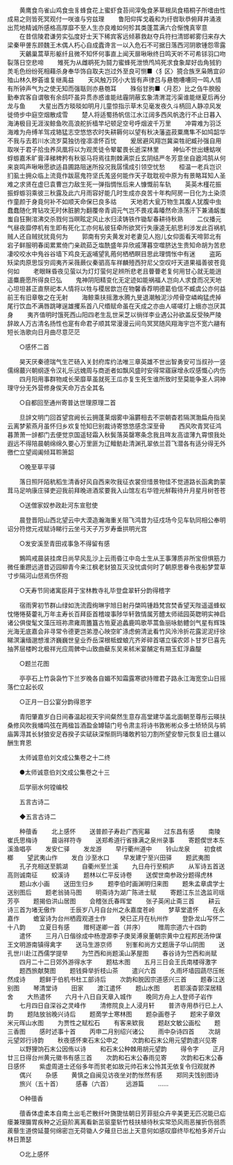 <!-- { "loadSidebar": true } -->
　　黄鹰食鸟雀山鸡食虫豸蜂食花上蜜虾食苔间滓兔食茅草根凤食梧桐子所嗜由性成易之则皆死冥观付一咲谁与穷兹理 
　　鲁阳仰挥戈羲和为纡辔耿恭俯拜井涌液出荒地精诚所感格高厚靡不至人生亦良难如何殄其类蓬蒿满六合惭愧真宰意 
　　在昔信陵君谦劳实弘度好士天下稀宾客远倾慕救赵夺兵符扫清邯郸雾归来存大梁秦甲詟东顾魏王木偶人朽心自成蠹谗言一以入危石不可据日落西河阴歌锺怨零露 
　　天鸙巢蒿草形躯纤且微不知怀何事直上闻天扉啾啾终日鸣天听不可希铩羽口吻裂落日空悲啼 
　　雉死为从雌鹖死为鬪力蜜蜂死泄愤鸤鸠死求食象犀好齿角狨豹羙毛色纷纷死相藉杀身奉华饰自取夫岂过外至良可恻■〈犭区〉獍合族烹枭鵙宜卯殈山林久秽荟谁复继禹益 
　　天风触万窍小大皆有声律吕与悬匏嘈嘈同一鸣人情有所钟声气为之使无知而强聒则亦悬匏耳 
　　殊俗甘朐■〈月忍〉比之刍牛腴殷勤奉宾客自谓敬有余鸱吓虽异贯赤惑谁能祛霾阴蔽玄象清渭混污渠谁能继夏后再分龙与鱼 
　　大星出西方晱晱如明月儿童惊指示草木见毫发夜久斗柄回人静凉风发徙倚步中庭空烟散成雪 
　　楚人将适蜀扬帆信江水江阔多西风帆逸行不止日暮入海涛极目无涯涘鲸鱼吹高浪舵折樯竿圮顿足空号呼烟波千万里 
　　冲霄难为羽泛海难为舟缚羊驾戎辂猛志空悠悠农时失耕耨何以望有秋决藩盗菽粟鹰隼不如鸠韶华不我与去若川水流岁莫独彷徨凛凛怀百忧 
　　爰居避风翔岂冀粢牲祀臧孙强自用取咲于君子拾虫养凤凰将以为观羙徒令翚翟畏长逝深林里 
　　神仙不世出蟪蛄咲蜉蝣嘉禾旷膏泽稊稗矜有秋驱马将焉往荆棘满崇丘玄阴结严冬芳意坐自遒鸿鹄从何来哀鸣声啾啾愿欲适县圃路阻迷所投况我孱懦成引领空忧愁 
　　桓温一老兵岂识扪虱士拥众临上流竟作跋扈鬼符坚氏羗竖何能作天子耽耽视中原为有景略耳知人圣难之求贤在虚巳袁曹岂力敌生死一弹指惆怅后来人慷慨前车轨 
　　英英木槿花振振蜉蝣羽乘彼三秋露及此六月雨容好能几时生成亦良苦十年构阿房一日化为土染须作童颜于身竟何补不如顺天命保巳良多祜 
　　天地若大瓮万物生其腹人犹腹中虫蠢蠢随化育钻攻无时休脏腑为翻覆帝青调元气岂不畏戎毒皤然命涤荡汗下兼涌衂蚩蚩自狂猘涫沸交杀戮何当暝眩定风止水归渎铸铁作锄犁春耕待秋熟 
　　二仪播元气昼夜靡停机有生即有死化工亦何私彼狂牵所欲冥行失康逵无航思利涉发此百祸机贼人还自贼扰扰竟何为 
　　郭南有穷夫黄发对老妻见人抱儿女仰面看天啼郭北有宕子鲜服明春闺累累倚门亲疏茹乏塩酰盛年异欣戚薄暮空噬脐达生贵知命胡为苦悲凄咬咬水中鳬谷谷墙下鸡良无返哺望乳菢何栖栖瞑目思此理惆怅中有迷 
　　盗跖矨梁肉原思馁穷闾夷齐采薇蕨仪秦驷高车祥麟殪西狩尼父空叹吁天道果福善彼苍竟何如 
　　老眼眯昏夜见萤以为灯灯萤何足辨所悲老且瞢瞢老复何用甘心就无能逍遥麋鹿愿所得良巳弘 
　　鬼神阴阳精变化无定迹如能祸福人岂向人求食而况天地心坦坦甚正直祭祀本人情将以牲与稷居歆岂在物馨香荐明德葛伯信不臧虞公亦何益前王有旧章敬之在无射 
　　海鲸乘扶摇激水腾九旻退潮触泥沙颅骨空嶙峋猛虎掉尾行饮血不满唇跳哮逞雄攫系首八尺缗赋命虽在天成之亦由人嗟嗟灯上蛾亦岂厌其身 
　　夷齐值明时饿死西山阳四老生乱世采芝以徜徉李业遇公孙欲盖反受殃严陵辞故人万古清名扬性也寔有命君子顺其常漫漫云间鸟冥冥随风翔海宇岂不宽六翮有短长浩歌向日月曲尽意茫茫 

　　○感怀二首 

　　昊天厌秦德瑞气生芒砀入关封府库约法唯三章英雄不世出智勇安可当叔孙一竖儒绵蕞兴朝纲逐令汉礼乐远媿周与商逝者如飘风盛时安得常寤寐增永叹感慨心内伤 
　　四月阳用事群物咸长荣靡草虽就死王瓜亦复生死生谁所致时至莫能争圣人洞神理守分无外营修身俟天命万古全其名 

　　○自都回至通州寄普达世理原理二首 

　　旦辝文明门回首望宫阙长云拥蓬莱烟雾中滃欝相去不崇朝杳若隔溟渤扁舟指吴云离梦萦燕月虽怀归乡欢复怆知巳别裁诗寄悠悠感念深至骨 
　　西风吹青冥征鸿暮萧萧一辝都门去便觉京国遥轻霜入秋鬓落英罄寒条念我且哖友高谊薄九霄恨我处遐远不得陪晨朝绵绵久要心万里匪为辽鳣鲂赴清渊孔翠依兰苕飞潜各有适分得无外徼伫立望阊阖倾耳聆箫韶 

　　○晚至草平驿 

　　落日照阡陌秔稻生清香好风自西来吹我征衣裳但惜景物佳不觉道路长函禽韵蒙茸马足响康庄驿吏迎我前拜晚进酒浆要我入山馆左右华镫光觧鞍待升月星月树苍苍 

　　○送僧家奴参政赴河东宣慰使 

　　晨登晋阳山西北望云中大漠造瀚海重关阻飞鸿昔为征戍场今见车轨同相公奉明诏分符揔元戎赋诗睇行云坐弓天子万岁寿垂拱明光宫 

　　○发安溪至青田戎事急不得留有感 

　　鶪鸣戒晨装挂席日尚早风乱沙上云雨昏江中岛士生从王事薄质非所宝但惧筋力微任重躜远道昔迈园柳青今来江枫老豺狼互灭没忧虞何时了朝原思眷令夜船梦萱草寸步隔河山惄焉伤怀抱 

　　○天寿节同诸寓臣拜于宝林教寺礼毕登盘翠轩分韵得稽字 

　　宿雨霁初节群山绿如洗流霞绚琳宇旭日射丹棨鸣锺趋梵宫焚香望天陛遥遥蜂蚁忱惓惓葵藿礼万年主寿长百拜臣首稽竣事陟华轩敦情属芳醴太师祗园英聦明实神启诸公俱俊髦文藻压班祢肃雍周簠簋古恠夏追蠡鹿鸣歌苹蒿鱼丽咏鲂鳢剑气星有辉珠光海无底嘉会非寻常令德更岂弟澄心映空旷涤虑俯清泚看竹风泠泠折花露泥泥纡徐睇溟瀼缅邈想淮济巍巍世皇业乔岳深根柢螳蜋亢齐斧碎首堪立徯农郊卜甘岁巳喜先抽荠层楼盻北极祥光应周髀中山致曲蘗东吴来秫米宴酺定有期玉釭浮盎醍 

　　○题兰花图 

　　亭亭石上竹袅袅竹下兰岁晚各自媚不知霜露寒欲持赠君子路永江海宽空山日摇落伫立起长叹 

　　○正月一日公宴分韵得恩字 

　　青阳肇嘉岁白日间春温起视天宇间粲然生意存高堂建华盖北面朝至尊彤云暎扶桑修风吹我幡鸣弦在两楹旨酒盈金罇辕门号令肃主将诗书敦彬彬众多士矫矫凤与鹓庙筭淂其长豺狼安足吞揆子实碔砆深惭厕玙璠敢矜铅刀割所望安黎元恢复旧土疆以酬生育恩 

　　太师诚意伯刘文成公集卷之十二终 

　　●太师诚意伯刘文成公集卷之十三 

　　后学丽水何镗编校 

　　五言古诗二 

　　◆五言古诗二 

　　种蘹香 
　　北上感怀 
　　送普颜子寿赴广西宪幕 
　　过东昌有感 
　　南陵崔氏思梅诗 
　　晨诣祥符寺 
　　送郑希道行省掾满之泉州录事 
　　寄题偰世本东溪渔唱亭 
　　发安仁驿 
　　发龙游 
　　早行衢州道中 
　　铃山龙泉 
　　初食槟榔 
　　望武夷山作 
　　发白 沙至水口 
　　早发建宁至兴田驿 
　　题武夷图 
　　孔子充相送至鹅湖 
　　自衢州至兰溪 
　　九日舟行至桐庐 
　　从军诗五首送高则诚南征 
　　蛟溪诗 
　　题林以仁平反诗卷 
　　送偰世南参政分题得虎林 
　　题山水小画 
　　送田生归乡 
　　题李伯时画渊明归来图 
　　题朱孟章虞学士送别图后 
　　题老翁骑马图 
　　明斋诗为湖广陈进士赋 
　　寄题江东兰逸监司瑶芳亭 
　　题揭伯洪山居图 
　　会稽张氏春晖堂 
　　张子英闲止斋三首 
　　耕云诗三首为堵无傲作 
　　壬辰岁八月自台州之永嘉度苍岭 
　　梦草堂遣怀 
　　在永嘉作 
　　蟾室诗为台州栖霞观道士作 
　　癸巳正月在杭州作 
　　登卧龙山写怀二十八韵 
　　立夏日有感 
　　赠柯遂卿一首（并序） 
　　赠周宗道六十四韵 
　　遣怀 
　　三月八日偕徐成中杨澄源李子庚吴溥泉董朝宗黄中立程邦民汤仲谋王文明游南镇得禽字 
　　送马生游京师 
　　别峯和尚方丈题唐子华山阴图 
　　送孔世川赴江西儒学提举 
　　为竺西和尚题溪山茅屋图 
　　春谷诗为竺西和尚赋 
　　四月二十二日郊外游得水字 
　　题枯木图 
　　五月三日会王氏南楼得激字 
　　题西旅献獒图 
　　题钱舜举折枝山茶 
　　遣兴六首 
　　久雨坏墙园蔬尽压帐然成诗 
　　题鲜于伯机书杜工部诗后 
　　次韵和脱因宗道感兴三首 
　　题春江送别图 
　　琴清堂诗 
　　田家 
　　渡江遣怀 
　　题山水图 
　　若耶溪杳郭深居精舍 
　　大热遣怀 
　　六月十八日自天章入城作 
　　晚同方舟上人登师子岩作 
　　七月四日自深谷之灵峰作 
　　清修院良上人浸月轩 
　　普济寺用恭行巳上人韵 
　　题陆放翁晚兴诗后 
　　题啇学士寒林图 
　　题杂画卷子 
　　题宋子章效米元晖山水图 
　　为贾性之赋松石 
　　有客来欵我 
　　题赵文敏公画松 
　　题三香图 
　　感时述事十首 
　　丙申二月别绍兴诸公 
　　雨中杂诗四首 
　　次胡元望郊行诗韵 
　　秋夜感怀柬石末公申之 
　　次韵和石末公用元望韵遣兴见寄 
　　以野狸饷石末公因侑以诗 
　　和石末公种棘用胡元望韵 
　　得令字 
　　正月廿三日得台州黄元徽书有感三首 
　　次韵和石末公春雨见寄 
　　次韵和石末公春日感怀 
　　紫虚周道士还俗多年而贫老如故元帅石末公怜其无依复令归观就养 
　　偶兴 
　　杂感 
　　黄慎之自闽见访夜坐对酌怅然有感 
　　郑同夫饯别图诗 
　　旅兴（五十首） 
　　感春（六首） 
　　远游篇 
　　…… 

　　○种蘹香 

　　蘹香体虚柔本自南土出毛芒散纤叶旖旎怯朝日芳菲挺众卉辛美更无匹况能已疝瘘兼理膓胃疾种之近庭阶离离看新茁驱童斩竹枝扶植待秋实常恐风雨恶摧折伤弱质蒺藜生道傍延蔓何绵密岂无荷锄人夕薙旦已出上天意何如感叹靡终毕松柏多斧斤山林日萧瑟 

　　○北上感怀 

